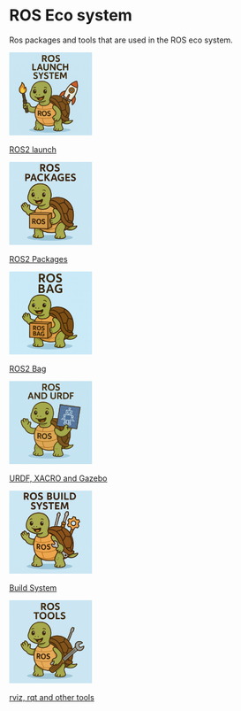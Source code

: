 # ROS Eco system

Ros packages and tools that are used in the ROS eco system.

<div class="grid-container">
    <div class="grid-item">
        <a href="launch">
            <img src="images/ros_launch.png"  width="150" height="150">
            <p>ROS2 launch</p>
        </a>
    </div>
    <div class="grid-item">
        <a href="packages">
            <img src="images/ros_packages.png"   width="150" height="150">
            <p>ROS2 Packages</p>
        </a>
    </div>
    <div class="grid-item">
        <a href="ros_bag">
            <img src="images/ros_bag.png"   width="150" height="150">
            <p>ROS2 Bag</p>
        </a>
    </div>
</div>


<div class="grid-container">
   <div class="grid-item">
           <a href="urdf_xacro_gz_plugin">
               <img src="images/ros_urdf.png"  width="150" height="150">
               <p>URDF, XACRO and Gazebo</p>
               </a>
           </div>
    <div class="grid-item">
           <a href="build_system">
               <img src="images/ros_build_system.png"  width="150" height="150">
               <p>Build System</p>
               </a>
           </div>
    <div class="grid-item">
           <a href="rviz_rqt">
               <img src="images/ros_tools.png"  width="150" height="150">
               <p>rviz, rqt and other tools</p>
               </a>
           </div>

</div>
